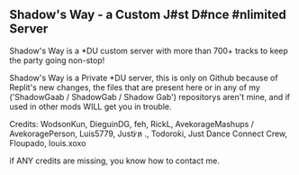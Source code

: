## Shadow's Way - a Custom J#st D#nce #nlimited Server
Shadow's Way is a *DU custom server with more than 700+ tracks to keep the party going non-stop!

Shadow's Way is a Private *DU server, this is only on Github because of Replit's new changes, the files that are present here or in any of my ('ShadowGaab / ShadowGab / Shadow Gab') repositorys aren't mine, and if used in other mods WILL get you in trouble.

Credits: 
WodsonKun,
DieguinDG,
feh,
RickL, 
AvekorageMashups / AvekoragePerson, 
Luis5779,
Justi ̷n̷ ., 
Todoroki,
Just Dance Connect Crew,
Floupado,
louis.xoxo

if ANY credits are missing, you know how to contact me.
